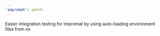 ```yaml
---
'impromat': patch
---
```


Easier integration testing for impromat by using auto-loading environment files from nx

